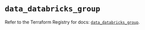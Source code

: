 # `data_databricks_group`

Refer to the Terraform Registry for docs: [`data_databricks_group`](https://registry.terraform.io/providers/databricks/databricks/1.36.2/docs/data-sources/group).
